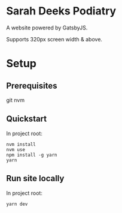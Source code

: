 # Sarah Deeks Podiatry

A website powered by GatsbyJS.

Supports 320px screen width & above.

# Setup 

## Prerequisites
git
nvm

## Quickstart
In project root:
```
nvm install
nvm use
npm install -g yarn
yarn
```

## Run site locally
In project root:
```
yarn dev
```
